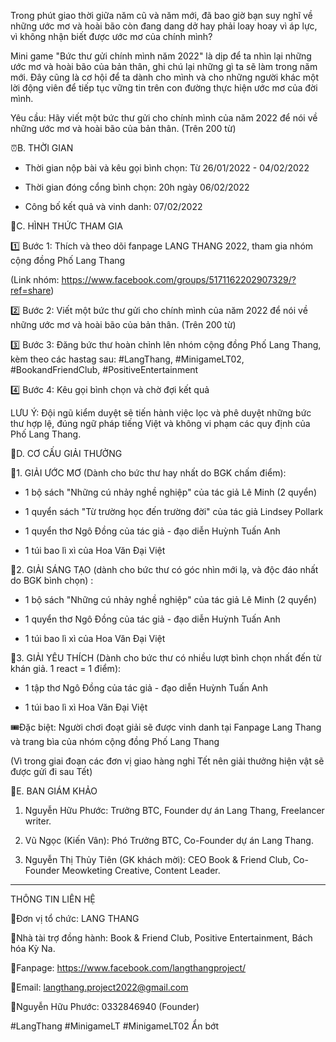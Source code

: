 

Trong phút giao thời giữa năm cũ và năm mới, đã bao giờ bạn suy nghĩ về những ước mơ và hoài bão còn đang dang dở hay phải loay hoay vì áp lực, vì không nhận biết được ước mơ của chính mình?

Mini game "Bức thư gửi chính mình năm 2022" là dịp để ta nhìn lại những ước mơ và hoài bão của bản thân, ghi chú lại những gì ta sẽ làm trong năm mới. Đây cũng là cơ hội để ta dành cho mình và cho những người khác một lời động viên để tiếp tục vững tin trên con đường thực hiện ước mơ của đời mình.

Yêu cầu: Hãy viết một bức thư gửi cho chính mình của năm 2022 để nói về những ước mơ và hoài bão của bản thân. (Trên 200 từ)

⏰B. THỜI GIAN

- Thời gian nộp bài và kêu gọi bình chọn: Từ 26/01/2022 - 04/02/2022

- Thời gian đóng cổng bình chọn: 20h ngày 06/02/2022

- Công bố kết quả và vinh danh: 07/02/2022

📃C. HÌNH THỨC THAM GIA

1️⃣ Bước 1: Thích và theo dõi fanpage LANG THANG 2022, tham gia nhóm cộng đồng Phố Lang Thang

(Link nhóm: https://www.facebook.com/groups/5171162202907329/?ref=share)

2️⃣ Bước 2: Viết một bức thư gửi cho chính mình của năm 2022 để nói về những ước mơ và hoài bão của bản thân. (Trên 200 từ)

3️⃣ Bước 3: Đăng bức thư hoàn chỉnh lên nhóm cộng đồng Phố Lang Thang, kèm theo các hastag sau: #LangThang, #MinigameLT02, #BookandFriendClub, #PositiveEntertainment

4️⃣ Bước 4: Kêu gọi bình chọn và chờ đợi kết quả

LƯU Ý: Đội ngũ kiểm duyệt sẽ tiến hành việc lọc và phê duyệt những bức thư hợp lệ, đúng ngữ pháp tiếng Việt và không vi phạm các quy định của Phố Lang Thang.

🎊D. CƠ CẤU GIẢI THƯỞNG

🎁1. GIẢI ƯỚC MƠ (Dành cho bức thư hay nhất do BGK chấm điểm):

- 1 bộ sách "Những cú nhảy nghề nghiệp" của tác giả Lê Minh (2 quyển)

- 1 quyển sách "Từ trường học đến trường đời" của tác giả Lindsey Pollark

- 1 quyển thơ Ngô Đồng của tác giả - đạo diễn Huỳnh Tuấn Anh

- 1 túi bao lì xì của Hoa Văn Đại Việt

🎁2. GIẢI SÁNG TẠO (dành cho bức thư có góc nhìn mới lạ, và độc đáo nhất do BGK bình chọn) :

- 1 bộ sách "Những cú nhảy nghề nghiệp" của tác giả Lê Minh (2 quyển)

- 1 quyển thơ Ngô Đồng của tác giả - đạo diễn Huỳnh Tuấn Anh

- 1 túi bao lì xì của Hoa Văn Đại Việt

🎁3. GIẢI YÊU THÍCH (Dành cho bức thư có nhiều lượt bình chọn nhất đến từ khán giả. 1 react = 1 điểm):

- 1 tập thơ Ngô Đồng của tác giả - đạo diễn Huỳnh Tuấn Anh

- 1 túi bao lì xì Hoa Văn Đại Việt

🎟Đặc biệt: Người chơi đoạt giải sẽ được vinh danh tại Fanpage Lang Thang và trang bìa của nhóm cộng đồng Phố Lang Thang

(Vì trong giai đoạn các đơn vị giao hàng nghỉ Tết nên giải thưởng hiện vật sẽ được gửi đi sau Tết)

🎎E. BAN GIÁM KHẢO

1. Nguyễn Hữu Phước: Trưởng BTC, Founder dự án Lang Thang, Freelancer writer.

2. Vũ Ngọc (Kiến Vân): Phó Trưởng BTC, Co-Founder dự án Lang Thang.

3. Nguyễn Thị Thủy Tiên (GK khách mời): CEO Book & Friend Club, Co-Founder Meowketing Creative, Content Leader.

_______________________

THÔNG TIN LIÊN HỆ

🔖Đơn vị tổ chức: LANG THANG

🔖Nhà tài trợ đồng hành: Book & Friend Club, Positive Entertainment, Bách hóa Kỳ Na.

🔖Fanpage: https://www.facebook.com/langthangproject/

🔖Email: langthang.project2022@gmail.com

🔖Nguyễn Hữu Phước: 0332846940 (Founder)

#LangThang #MinigameLT #MinigameLT02 Ẩn bớt